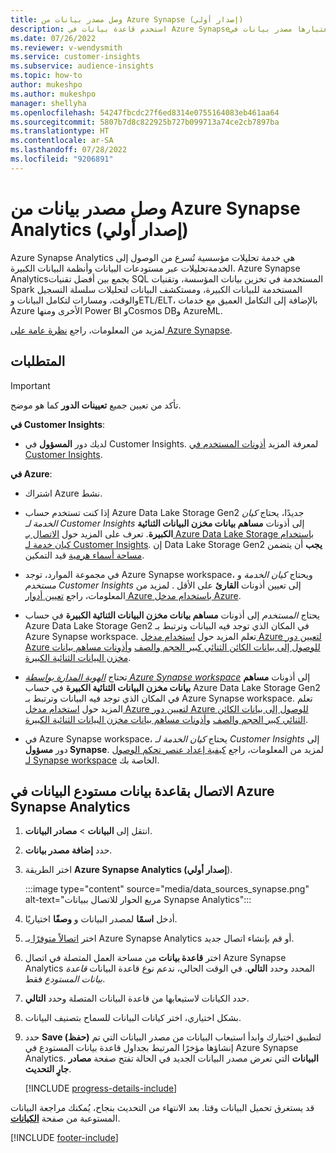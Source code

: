 ```yaml
---
title: وصل مصدر بيانات من Azure Synapse (إصدار أولي)
description: استخدم قاعدة بيانات في Azure Synapseباعتبارها مصدر بيانات في Dynamics 365 Customer Insights.
ms.date: 07/26/2022
ms.reviewer: v-wendysmith
ms.service: customer-insights
ms.subservice: audience-insights
ms.topic: how-to
author: mukeshpo
ms.author: mukeshpo
manager: shellyha
ms.openlocfilehash: 54247fbcdc27f6ed8314e0755164083eb461aa64
ms.sourcegitcommit: 5807b7d8c822925b727b099713a74ce2cb7897ba
ms.translationtype: HT
ms.contentlocale: ar-SA
ms.lasthandoff: 07/28/2022
ms.locfileid: "9206891"
---
```

# <a name="connect-an-azure-synapse-analytics-data-source-preview"></a>وصل مصدر بيانات من Azure Synapse Analytics (إصدار أولي)

Azure Synapse Analytics هي خدمة تحليلات مؤسسية تُسرع من الوصول إلى الخدمةتحليلات عبر مستودعات البيانات وأنظمة البيانات الكبيرة. Azure Synapse Analyticsيجمع بين أفضل تقنيات SQL المستخدمة في تخزين بيانات المؤسسة، وتقنيات Spark المستخدمة للبيانات الكبيرة، ومستكشف البيانات لتحليلات سلسلة التسجيل والوقت، ومسارات لتكامل البيانات وETL/ELT، بالإضافة إلى التكامل العميق مع خدمات Azure الأخرى ومنها Power BI وCosmos DBو AzureML.

لمزيد من المعلومات، راجع [نظرة عامة على Azure Synapse](/azure/synapse-analytics/overview-what-is).

## <a name="prerequisites"></a>المتطلبات

> [!IMPORTANT]
> تأكد من تعيين جميع **تعيينات الدور** كما هو موضح.  

**في Customer Insights**:

* لديك دور **المسؤول** في Customer Insights. لمعرفة المزيد [أذونات المستخدم في Customer Insights](permissions.md#assign-roles-and-permissions).

**في Azure**:

- اشتراك Azure نشط.

- إذا كنت تستخدم حساب Azure Data Lake Storage Gen2 جديدًا، يحتاج *كيان الخدمة لـ Customer Insights* إلى أذونات **مساهم بيانات مخزن البيانات الثنائية الكبيرة**. تعرف على المزيد حول [الاتصال بـ Azure Data Lake Storage باستخدام كيان خدمة لـ Customer Insights](connect-service-principal.md). إن Data Lake Storage Gen2 **يجب** أن يتضمن [مساحة أسماء هرمية](/azure/storage/blobs/data-lake-storage-namespace) قيد التمكين.

- في مجموعة الموارد، توجد Azure Synapse ‏workspace، ويحتاج *كيان الخدمة* و *مستخدم Customer Insights* إلى تعيين أذونات **القارئ** على الأقل . لمزيد من المعلومات، راجع [تعيين أدوار Azure باستخدام مدخل Azure](/azure/role-based-access-control/role-assignments-portal).

- يحتاج *المستخدم* إلى أذونات **مساهم بيانات مخزن البيانات الثنائية الكبيرة** في حساب Azure Data Lake Storage Gen2 في المكان الذي توجد فيه البيانات وترتبط بـ Azure Synapse ‏workspace. تعلم المزيد حول [استخدام مدخل Azure لتعيين دور Azure للوصول إلى بيانات الكائن الثنائي كبير الحجم والصف](/azure/storage/common/storage-auth-aad-rbac-portal) و[أذونات مساهم بيانات مخزن البيانات الثنائية الكبيرة](/azure/role-based-access-control/built-in-roles#storage-blob-data-contributor).

- تحتاج *[الهوية المدارة بواسطة Azure Synapse ‏workspace](/azure/synapse-analytics/security/synapse-workspace-managed-identity)* إلى أذونات **مساهم بيانات مخزن البيانات الثنائية الكبيرة** في حساب Azure Data Lake Storage ‏Gen2 في المكان الذي توجد فيه البيانات وترتبط بـ Azure Synapse ‏workspace. تعلم المزيد حول [استخدام مدخل Azure لتعيين دور Azure للوصول إلى بيانات الكائن الثنائي كبير الحجم والصف](/azure/storage/common/storage-auth-aad-rbac-portal) و[أذونات مساهم بيانات مخزن البيانات الثنائية الكبيرة](/azure/role-based-access-control/built-in-roles#storage-blob-data-contributor).

- في Azure Synapse ‏workspace، يحتاج *كيان الخدمة لـ Customer Insights* إلى دور **مسؤول Synapse**. لمزيد من المعلومات، راجع [كيفية إعداد عنصر تحكم الوصول لـ Synapse workspace](/azure/synapse-analytics/security/how-to-set-up-access-control) الخاصة بك.

## <a name="connect-to-the-data-lake-database-in-azure-synapse-analytics"></a>الاتصال بقاعدة بيانات مستودع البيانات في Azure Synapse Analytics

1. انتقل إلى **البيانات** > **مصادر البيانات**.

1. حدد **إضافة مصدر بيانات**.

1. اختر الطريقة **Azure Synapse Analytics (إصدار أولي**).

   :::image type="content" source="media/data_sources_synapse.png" alt-text="مربع الحوار للاتصال ببيانات Synapse Analytics":::
  
1. أدخل **اسمًا** لمصدر البيانات و **وصفًا** اختياريًا.

1. اختر [اتصالاً متوفرًا ](connections.md) بـ Azure Synapse Analytics أو قم بإنشاء اتصال جديد.

1. اختر **قاعدة بيانات** من مساحة العمل المتصلة في اتصال Azure Synapse Analytics المحدد وحدد **التالي**. في الوقت الحالي، ندعم نوع قاعدة البيانات *قاعدة بيانات المستودع* فقط.

1. حدد الكيانات لاستيعابها من قاعدة البيانات المتصلة وحدد **التالي**.

1. بشكل اختياري، اختر كيانات البيانات للسماح بتصنيف البيانات.

1. حدد **Save (حفظ)** لتطبيق اختيارك وابدأ استيعاب البيانات من مصدر البيانات التي تم إنشاؤها مؤخرًا المرتبط بجداول قاعدة بيانات المستودع في Azure Synapse Analytics. تفتح صفحة **مصادر‏‎ البيانات** التي تعرض مصدر البيانات الجديد في الحالة **جارٍ التحديث**.

   [!INCLUDE [progress-details-include](includes/progress-details-pane.md)]

قد يستغرق تحميل البيانات وقتا. بعد الانتهاء من التحديث بنجاح، يُمكنك مراجعة البيانات المستوعبة من صفحة [**الكيانات**](entities.md).

[!INCLUDE [footer-include](includes/footer-banner.md)]
